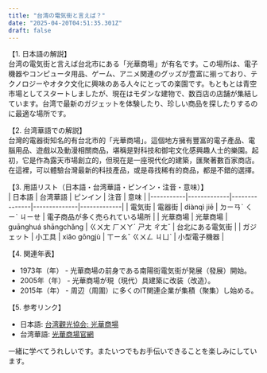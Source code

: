 ```yaml
---
title: "台湾の電気街と言えば？"
date: "2025-04-20T04:51:35.301Z"
draft: false
---
```


【1. 日本語の解説】  
台湾の電気街と言えば台北市にある「光華商場」が有名です。この場所は、電子機器やコンピュータ用品、ゲーム、アニメ関連のグッズが豊富に揃っており、テクノロジーやオタク文化に興味のある人々にとっての楽園です。もともとは青空市場としてスタートしましたが、現在はモダンな建物で、数百店の店舗が集結しています。台湾で最新のガジェットを体験したり、珍しい商品を探したりするのに最適な場所です。

【2. 台湾華語での解説】  
台灣的電器街知名的有台北市的「光華商場」。這個地方擁有豐富的電子產品、電腦用品、遊戲以及動漫相關商品，堪稱是對科技和御宅文化感興趣人士的樂園。起初，它是作為露天市場創立的，但現在是一座現代化的建築，匯聚著數百家商店。在這裡，可以體驗台灣最新的科技產品，或是尋找稀有的商品，都是不錯的選擇。

【3. 用語リスト（日本語・台湾華語・ピンイン・注音・意味）】  
| 日本語    | 台湾華語    | ピンイン      | 注音         | 意味         |
|-----------|-------------|---------------|--------------|-------------|
| 電気街    | 電器街       | diànqì jiē    | ㄉㄧㄢˋ ㄑㄧˋ ㄐㄧㄝ    | 電子商品が多く売られている場所 |
| 光華商場  | 光華商場     | guānghuá shāngchǎng | ㄍㄨㄤ ㄏㄨㄚˊ ㄕㄤ ㄔㄤˇ | 台北にある電気街          |
| ガジェット | 小工具       | xiǎo gōngjù   | ㄒㄧㄠˇ ㄍㄨㄥ ㄐㄩˋ     | 小型電子機器               |

【4. 関連年表】  
- 1973年（年） - 光華商場の前身である南陽街電気街が発展（發展）開始。
- 2005年（年） - 光華商場が現（現代）具建築に改装（改造）。
- 2015年（年） - 周辺（周圍）に多くのIT関連企業が集積（聚集）し始める。

【5. 参考リンク】  
- 日本語: [台湾觀光協会: 光華商場](https://jp.taiwan.net.tw/m1.aspx?sNo=0001016&id=A12-00112)
- 台湾華語: [光華商場官網](https://www.guanghua.com.tw/)

一緒に学べてうれしいです。またいつでもお手伝いできることを楽しみにしています。
